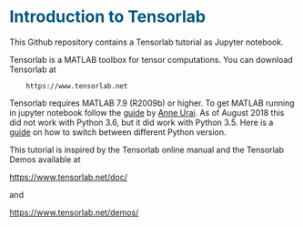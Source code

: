 
# <font style="color:rgb(0,88,123)">Introduction to Tensorlab</font>

This Github repository contains a Tensorlab tutorial as Jupyter notebook. 

Tensorlab is a MATLAB toolbox for tensor computations. You can download Tensorlab at
 
        https://www.tensorlab.net

Tensorlab requires MATLAB 7.9 (R2009b) or higher. To get MATLAB running in jupyter notebook follow the [guide](https://anneurai.net/2015/11/12/matlab-based-ipython-notebooks/) by [Anne Urai](https://anneurai.net). As of August 2018 this did not work with Python 3.6, but it did work with Python 3.5. Here is a [guide](https://conda.io/docs/user-guide/tasks/manage-python.html#using-a-different-version-of-python) on how to switch between different Python version.
    

This tutorial is inspired by the Tensorlab online manual and the Tensorlab Demos available at 

https://www.tensorlab.net/doc/

and

https://www.tensorlab.net/demos/ 

